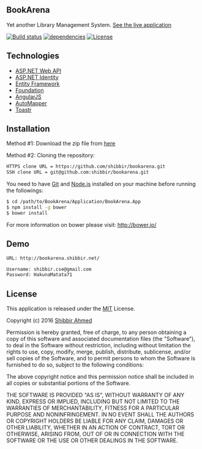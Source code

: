 ## BookArena
Yet another Library Management System. [See the live application](http://bookarena.shibbir.net/)

[![Build status](https://ci.appveyor.com/api/projects/status/u003168x0fcncbf9?svg=true)](https://ci.appveyor.com/project/shibbir/bookarena-cxb6k)
[![dependencies](https://www.versioneye.com/user/projects/56102c5da19334001e000001/badge.svg?style=flat)](https://www.versioneye.com/user/projects/56102c5da19334001e000001?child=summary)
[![License](https://img.shields.io/npm/l/express.svg)](http://opensource.org/licenses/MIT)

## Technologies

* [ASP.NET Web API](http://www.asp.net/web-api)
* [ASP.NET Identity](http://www.asp.net/identity)
* [Entity Framework](http://www.asp.net/entity-framework)
* [Foundation](http://foundation.zurb.com/)
* [AngularJS](http://angularjs.org/)
* [AutoMapper](http://automapper.org/)
* [Toastr](http://codeseven.github.io/toastr/)

## Installation
Method #1: Download the zip file from [here](https://github.com/shibbir/bookarena/archive/master.zip)

Method #2: Cloning the repository:

```bash
HTTPS clone URL = https://github.com/shibbir/bookarena.git
SSH clone URL = git@github.com:shibbir/bookarena.git
```
You need to have [Git](https://git-scm.com/) and [Node.js](https://nodejs.org/en/) installed on your machine before running the followings:

```bash
$ cd /path/to/BookArena/Application/BookArena.App
$ npm install -g bower
$ bower install
```
For more information on bower please visit: http://bower.io/

## Demo
```bash
URL: http://bookarena.shibbir.net/

Username: shibbir.cse@gmail.com
Password: HakunaMatata71
```

## License
This application is released under the [MIT](http://www.opensource.org/licenses/MIT) License.

Copyright (c) 2016 [Shibbir Ahmed](http://shibbir.net/)

Permission is hereby granted, free of charge, to any person obtaining a copy of this software and associated documentation files (the "Software"), to deal in the Software without restriction, including without limitation the rights to use, copy, modify, merge, publish, distribute, sublicense, and/or sell copies of the Software, and to permit persons to whom the Software is furnished to do so, subject to the following conditions:

The above copyright notice and this permission notice shall be included in all copies or substantial portions of the Software.

THE SOFTWARE IS PROVIDED "AS IS", WITHOUT WARRANTY OF ANY KIND, EXPRESS OR IMPLIED, INCLUDING BUT NOT LIMITED TO THE WARRANTIES OF MERCHANTABILITY, FITNESS FOR A PARTICULAR PURPOSE AND NONINFRINGEMENT. IN NO EVENT SHALL THE AUTHORS OR COPYRIGHT HOLDERS BE LIABLE FOR ANY CLAIM, DAMAGES OR OTHER LIABILITY, WHETHER IN AN ACTION OF CONTRACT, TORT OR OTHERWISE, ARISING FROM, OUT OF OR IN CONNECTION WITH THE SOFTWARE OR THE USE OR OTHER DEALINGS IN THE SOFTWARE.
